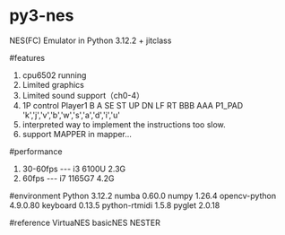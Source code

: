# py3-nes
NES(FC) Emulator in Python 3.12.2 + jitclass

#features
1. cpu6502 running
2. Limited graphics
3. Limited sound support（ch0-4）
4. 1P control
Player1   B   A  SE  ST  UP  DN  LF  RT  BBB AAA
P1_PAD   'k','j','v','b','w','s','a','d','i','u'
5. interpreted way to implement the instructions too slow. 
6. support MAPPER in mapper...

#performance
1. 30-60fps --- i3 6100U 2.3G
2. 60fps --- i7 1165G7 4.2G


#environment
Python 3.12.2
numba           0.60.0
numpy           1.26.4
opencv-python   4.9.0.80
keyboard        0.13.5
python-rtmidi   1.5.8
pyglet   2.0.18

#reference
VirtuaNES
basicNES
NESTER